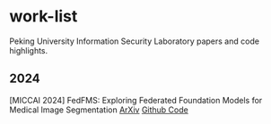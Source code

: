 # work-list
Peking University Information Security Laboratory papers and code highlights.

## 2024

\[MICCAI 2024\] FedFMS: Exploring Federated Foundation Models for Medical Image Segmentation
[ArXiv](https://arxiv.org/abs/2403.05408) [Github Code](https://github.com/LIU-YUXI/FedFMS)
